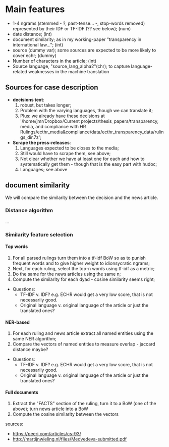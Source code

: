 # Main features

  - 1-4 ngrams (stemmed - ?, past-tense... -, stop-words removed) represented by their IDF or TF-IDF (?? see below); (num)
  - date distance; (int)
  - document similarity; as in my working-paper "transparency in international law..."; (int)
  - source (dummy var); some sources are expected to be more likely to cover echr; (dummy)
  - Number of characters in the article; (int)
  - Source language, "source_lang_alpha2"(chr); to capture language-related weaknesses in the machine translation

## Sources for case description

  - **decisions text**:
    1. robust, but takes longer;
    2. Problem with the varying languages, though we can translate it;
    3. Plus: we already have these decisions at '/home/jmr/Dropbox/Current projects/thesis_papers/transparency, media, and compliance with HR Rulings/ecthr_media&compliance/data/ecthr_transparency_data/rulings_dir.7z';
  - **Scrape the press-releases**:
    1. Languages expected to be closes to the media;
    2. Still would have to scrape them, see above;
    3. Not clear whether we have at least one for each and how to systematically get them - though that is the easy part with hudoc;
    4. Languages; see above

## document similarity

We will compare the similarity between the decision and the news article.

### Distance algorithm

...

### Similarity feature selection

#### Top words

  1. For all parsed rulings turn them into a tf-idf BoW so as to punish frequent words and to give higher weight to idionsycratic ngrams;
  2. Next, for each ruling, select the  top-n words using tf-idf as a metric;
  3. Do the same for the news articles using the same n;
  4. Compute the similarity for each dyad - cosine similarity seems right;

 * Questions:
    - TF-IDF v. IDF? e.g. ECHR would get  a very low score, that is not necessarily good.
    - Original language v. original language of the article or just the translated ones?


#### NER-based

  1. For each ruling and news article extract all named entities using the same NER algorithm;
  2. Compare the vectors of named entities to measure overlap - jaccard distance maybe?

  * Questions:
     - TF-IDF v. IDF? e.g. ECHR would get  a very low score, that is not necessarily good.
     - Original language v. original language of the article or just the translated ones?

#### Full documents

  1. Extract the "FACTS" section of the ruling, turn it to a BoW (one of the above); turn news article into a BoW
  2. Compute the cosine similarity between the vectors


sources:
  - https://peerj.com/articles/cs-93/
  - http://martijnwieling.nl/files/Medvedeva-submitted.pdf
